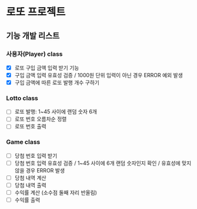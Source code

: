 # 로또 프로젝트

## 기능 개발 리스트

### 사용자(Player) class
- [x] 로또 구입 금액 입력 받기 기능 
- [x] 구입 금액 입력 유효성 검증 / 1000원 단위 입력이 아닌 경우 ERROR 예외 발생
- [x] 구입 금액에 따른 로또 발행 개수 구하기

### Lotto class
- [ ] 로또 발행: 1~45 사이에 랜덤 숫자 6개
- [ ] 로또 번호 오름차순 정렬
- [ ] 로또 번호 출력

### Game class
- [ ] 당첨 번호 입력 받기
- [ ] 당첨 번호 입력 유효성 검증 / 1~45 사이에 6개 랜덤 숫자인지 확인 / 유효성에 맞지 않을 경우 ERROR 발생
- [ ] 당첨 내역 계산
- [ ] 당첨 내역 출력
- [ ] 수익률 계산 (소수점 둘째 자리 반올림)
- [ ] 수익률 출력